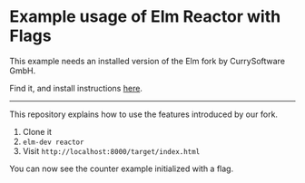 # Example usage of Elm Reactor with Flags

This example needs an installed version of the Elm fork by CurrySoftware GmbH.

Find it, and install instructions [here](https://github.com/CurrySoftware/compiler).

---

This repository explains how to use the features introduced by our fork.


1. Clone it
2. `elm-dev reactor`
3. Visit `http://localhost:8000/target/index.html`


You can now see the counter example initialized with a flag.
